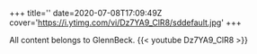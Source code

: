 +++
title=''
date=2020-07-08T17:09:49Z
cover='https://i.ytimg.com/vi/Dz7YA9_ClR8/sddefault.jpg'
+++

All content belongs to GlennBeck.
{{< youtube Dz7YA9_ClR8 >}}
